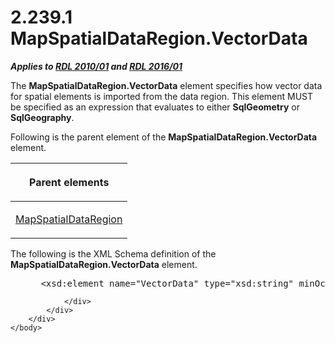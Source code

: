 <html dir="LTR" xmlns:mshelp="http://msdn.microsoft.com/mshelp" xmlns:ddue="http://ddue.schemas.microsoft.com/authoring/2003/5" xmlns:xlink="http://www.w3.org/1999/xlink" xmlns:tool="http://www.microsoft.com/tooltip">
    <head>
        <meta http-equiv="Content-Type" content="text/html; CHARSET=utf-8"></meta>
        <meta name="save" content="history"></meta>
        <title>2.239.1 MapSpatialDataRegion.VectorData</title>
        <xml>
            <mshelp:toctitle title="2.239.1 MapSpatialDataRegion.VectorData"></mshelp:toctitle>
            <mshelp:rltitle title="[MS-RDL]: MapSpatialDataRegion.VectorData"></mshelp:rltitle>
            <mshelp:keyword index="A" term="43283d8b-a875-449a-beea-90d160c02156"></mshelp:keyword>
            <mshelp:attr name="DCSext.ContentType" value="open specification"></mshelp:attr>
            <mshelp:attr name="AssetID" value="43283d8b-a875-449a-beea-90d160c02156"></mshelp:attr>
            <mshelp:attr name="TopicType" value="kbRef"></mshelp:attr>
            <mshelp:attr name="DCSext.Title" value="[MS-RDL]: MapSpatialDataRegion.VectorData" />
        </xml>
    </head>
    <body>
        <div id="header">
            <h1 class="heading">2.239.1 MapSpatialDataRegion.VectorData</h1>
        </div>
        <div id="mainSection">
            <div id="mainBody">
                <div id="allHistory" class="saveHistory"></div>
                <div id="sectionSection0" class="section" name="collapseableSection">
                    

<p><b><i>Applies to </i></b><a href="3428e690-a348-4ec7-8a6a-8efb42d2cdee.html"><b><i>RDL 2010/01</i></b></a><b><i>
and </i></b><a href="52ce3983-2bfc-4e72-9359-42aaf5fe4509.html"><b><i>RDL 2016/01</i></b></a></p>

<p>The <b>MapSpatialDataRegion.VectorData</b> element specifies
how vector data for spatial elements is imported from the data region. This
element MUST be specified as an expression that evaluates to either <b>SqlGeometry</b>
or <b>SqlGeography</b>.</p>

<p>Following is the parent element of the <b>MapSpatialDataRegion.VectorData</b>
element.</p>

<table>
 <thead>
  <tr>
   <th>
   <p>Parent elements</p>
   </th>
  </tr>
 </thead>
 <tr>
  <td>
  <p><a href="f08ac674-907a-4174-8b84-cee9892a3ee5.html">MapSpatialDataRegion</a></p>
  </td>
 </tr>
</table>

<p>The following is the XML Schema definition of the <b>MapSpatialDataRegion.VectorData</b>
element.           </p>

<dl>
<dd>
<div><pre> &lt;xsd:element name=&quot;VectorData&quot; type=&quot;xsd:string&quot; minOccurs=&quot;1&quot; /&gt;
</pre></div>
</dd></dl>


                </div>
            </div>
        </div>
    </body>
</html>